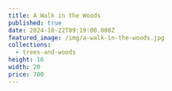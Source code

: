 ```yaml
---
title: A Walk in the Woods
published: true
date: 2024-10-22T09:19:00.000Z
featured_image: /img/a-walk-in-the-woods.jpg
collections:
  - trees-and-woods
height: 16
width: 20
price: 700
---
```

